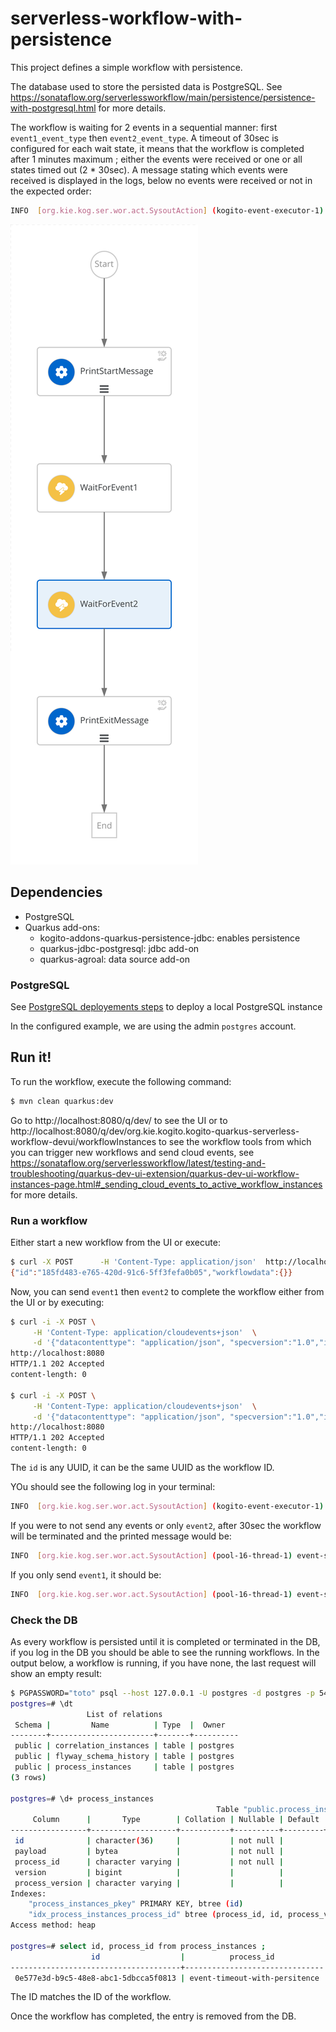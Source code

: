 # serverless-workflow-with-persistence
This project defines a simple workflow with persistence.

The database used to store the persisted data is PostgreSQL. See https://sonataflow.org/serverlessworkflow/main/persistence/persistence-with-postgresql.html for more details.

The workflow is waiting for 2 events in a sequential manner: first `event1_event_type` then  `event2_event_type`.
A timeout of 30sec is configured for each wait state, it means that the workflow is completed after 1 minutes maximum ; either the events were received or one or all states timed out (2 * 30sec). 
A message stating which events were received is displayed in the logs, below no events were received or not in the expected order:
```bash
INFO  [org.kie.kog.ser.wor.act.SysoutAction] (kogito-event-executor-1) event-state-timeouts: f85c9da5-ed4a-4387-b19d-ece69df5bd75 has finalized. The event1 was received. -- The event2 was received.
```
![event_state_timeouts_devprofile.svg](src%2Fmain%2Fresources%2Fevent_state_timeouts_devprofile.svg)
## Dependencies

- PostgreSQL
- Quarkus add-ons:
  - kogito-addons-quarkus-persistence-jdbc: enables persistence
  - quarkus-jdbc-postgresql: jdbc add-on
  - quarkus-agroal: data source add-on

### PostgreSQL
See [PostgreSQL deployements steps](../docs/deployment.md#PostgreSQL) to deploy a local PostgreSQL instance


In the configured example, we are using the admin `postgres` account.

## Run it!
To run the workflow, execute the following command:
```bash
$ mvn clean quarkus:dev
```
Go to http://localhost:8080/q/dev/ to see the UI or to http://localhost:8080/q/dev/org.kie.kogito.kogito-quarkus-serverless-workflow-devui/workflowInstances to see the workflow tools from which you can trigger new workflows and send cloud events, see https://sonataflow.org/serverlessworkflow/latest/testing-and-troubleshooting/quarkus-dev-ui-extension/quarkus-dev-ui-workflow-instances-page.html#_sending_cloud_events_to_active_workflow_instances for more details.

### Run a workflow
Either start a new workflow from the UI or execute:
```bash
$ curl -X POST      -H 'Content-Type: application/json'  http://localhost:8080/event-timeout-with-persitence
{"id":"185fd483-e765-420d-91c6-5ff3fefa0b05","workflowdata":{}}
```

Now, you can send `event1` then `event2` to complete the workflow either from the UI or by executing:
```bash
$ curl -i -X POST \
     -H 'Content-Type: application/cloudevents+json'  \
     -d '{"datacontenttype": "application/json", "specversion":"1.0","id":"<any UUID>","source":"/local/curl","type":"event1_event_type","data": "{\"eventData\":\"Event1 sent from UI\"}", "kogitoprocrefid": "<workflow_id>" }  ' \
http://localhost:8080
HTTP/1.1 202 Accepted
content-length: 0

$ curl -i -X POST \
     -H 'Content-Type: application/cloudevents+json'  \
     -d '{"datacontenttype": "application/json", "specversion":"1.0","id":"<any UUID>","source":"/local/curl","type":"event2_event_type","data": "{\"eventData\":\"Event1 sent from UI\"}", "kogitoprocrefid": "<workflow_id>" }  ' \
http://localhost:8080
HTTP/1.1 202 Accepted
content-length: 0

```
The `id` is any UUID, it can be the same UUID as the workflow ID.

YOu should see the following log in your terminal:
```bash
INFO  [org.kie.kog.ser.wor.act.SysoutAction] (kogito-event-executor-1) event-state-timeouts: f85c9da5-ed4a-4387-b19d-ece69df5bd75 has finalized. The event1 was received. -- The event2 was received.
```

If you were to not send any events or only `event2`, after 30sec the workflow will be terminated and the printed message would be:
```bash
INFO  [org.kie.kog.ser.wor.act.SysoutAction] (pool-16-thread-1) event-state-timeouts: aef745d7-9d2b-48b7-b1f8-3ccb5937b57a has finalized. The event state did not receive event1, and the timeout has overdue -- The event state did not receive event2, and the timeout has overdue
```

If you only send `event1`, it should be:
```bash
INFO  [org.kie.kog.ser.wor.act.SysoutAction] (pool-16-thread-1) event-state-timeouts: aef745d7-9d2b-48b7-b1f8-3ccb5937b57a has finalized. The event1 was received. -- The event state did not receive event2, and the timeout has overdue
```

### Check the DB
As every workflow is persisted until it is completed or terminated in the DB, if you log in the DB you should be able to see the running workflows.
In the output below, a workflow is running, if you have none, the last request will show an empty result:
```bash
$ PGPASSWORD="toto" psql --host 127.0.0.1 -U postgres -d postgres -p 5432
postgres=# \dt
                 List of relations
 Schema |         Name          | Type  |  Owner   
--------+-----------------------+-------+----------
 public | correlation_instances | table | postgres
 public | flyway_schema_history | table | postgres
 public | process_instances     | table | postgres
(3 rows)

postgres=# \d+ process_instances
                                              Table "public.process_instances"
     Column      |       Type        | Collation | Nullable | Default | Storage  | Compression | Stats target | Description 
-----------------+-------------------+-----------+----------+---------+----------+-------------+--------------+-------------
 id              | character(36)     |           | not null |         | extended |             |              | 
 payload         | bytea             |           | not null |         | extended |             |              | 
 process_id      | character varying |           | not null |         | extended |             |              | 
 version         | bigint            |           |          |         | plain    |             |              | 
 process_version | character varying |           |          |         | extended |             |              | 
Indexes:
    "process_instances_pkey" PRIMARY KEY, btree (id)
    "idx_process_instances_process_id" btree (process_id, id, process_version)
Access method: heap

postgres=# select id, process_id from process_instances ;
                  id                  |          process_id           
--------------------------------------+-------------------------------
 0e577e3d-b9c5-48e8-abc1-5dbcca5f0813 | event-timeout-with-persitence 
```

The ID matches the ID of the workflow.

Once the workflow has completed, the entry is removed from the DB.